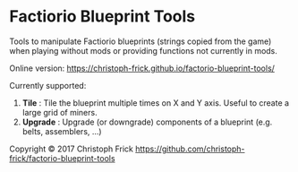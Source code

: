 # Factiorio Blueprint Tools

Tools to manipulate Factiorio blueprints (strings copied from the game) when
playing without mods or providing functions not currently in mods.

Online version: https://christoph-frick.github.io/factorio-blueprint-tools/

Currently supported:

1. **Tile** : Tile the blueprint multiple times on X and Y axis.  Useful to create a large grid of miners.
2. **Upgrade** : Upgrade (or downgrade) components of a blueprint (e.g. belts, assemblers, ...)

Copyright © 2017 Christoph Frick <https://github.com/christoph-frick/factorio-blueprint-tools>
